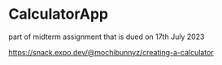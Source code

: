 # CalculatorApp
part of midterm assignment that is dued on 17th July 2023

https://snack.expo.dev/@mochibunnyz/creating-a-calculator
